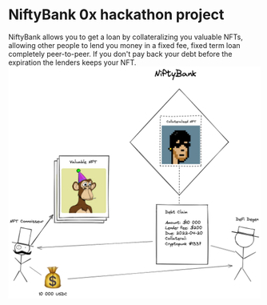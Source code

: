 # NiftyBank 0x hackathon project

NiftyBank allows you to get a loan by collateralizing you valuable NFTs, allowing other people to lend you money in a fixed fee, fixed term loan completely peer-to-peer. If you don't pay back your debt before the expiration the lenders keeps your NFT.
![NiftyBank diagram](./niftybank.png)
